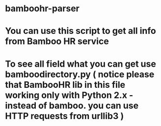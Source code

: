 # bamboohr-parser
#
# You can use this script to get all info from Bamboo HR service
# To see all field what you can get use bamboodirectory.py ( notice please that BambooHR lib in this file working only with Python 2.x - instead of bamboo. you can use HTTP requests from urllib3 )
